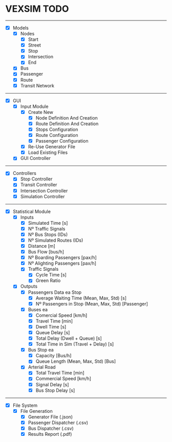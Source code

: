 # VEXSIM TODO

---
- [x] Models 
  - [x] Nodes
    - [x] Start
    - [x] Street
    - [x] Stop
    - [x] Intersection
    - [x] End
  - [x] Bus
  - [x] Passenger
  - [x] Route
  - [x] Transit Network
---
- [x] GUI
  - [x] Input Module
      - [x] Create New
        - [x] Node Definition And Creation
        - [x] Route Definition And Creation
        - [x] Stops Configuration
        - [x] Route Configuration
        - [x] Passenger Configuration
      - [x] Re-Use Generator File
      - [x] Load Existing Files
  - [x] GUI Controller

---
- [x] Controllers
  - [x] Stop Controller
  - [x] Transit Controller
  - [x] Intersection Controller
  - [x] Simulation Controller
---
- [x] Statistical Module
  - [x] Inputs
    - [x] Simulated Time [s]
    - [x] Nº Traffic Signals
    - [x] Nº Bus Stops (IDs)
    - [x] Nº Simulated Routes (IDs)
    - [x] Distance [m]
    - [x] Bus Flow [bus/h]
    - [x] Nº Boarding Passengers [pax/h]
    - [x] Nº Alighting Passengers [pax/h]
    - [x] Traffic Signals
      - [x] Cycle Time [s]
      - [x] Green Ratio 
  - [x] Outputs
    - [x] Passengers Data ea Stop
      - [x] Average Waiting Time (Mean, Max, Std) [s]
      - [x] Nº Passengers in Stop (Mean, Max, Std) [Passenger]
    - [x] Buses ea
      - [x] Comercial Speed [km/h]
      - [x] Travel Time [min]
      - [x] Dwell Time [s]
      - [x] Queue Delay [s]
      - [x] Total Delay (Dwell + Queue) [s]
      - [x] Total Time in  Sim (Travel + Delay) [s]

    - [x] Bus Stop ea
      - [x] Capacity [Bus/h]
      - [x] Queue Length (Mean, Max, Std) [Bus]
    - [x] Arterial Road
      - [x] Total Travel Time [min]
      - [x] Commercial Speed [km/h]
      - [x] Signal Delay [s]
      - [x] Bus Stop Delay [s]
---
- [x] File System
  - [x] File Generation
    - [x] Generator File (.json)
    - [x] Passenger Dispatcher (.csv)
    - [x] Bus Dispatcher (.csv)
    - [x] Results Report (.pdf)
